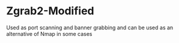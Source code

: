 # Zgrab2-Modified
Used as port scanning and banner grabbing and can be used as an alternative of Nmap in some cases
